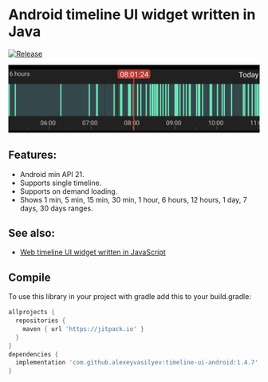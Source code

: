 Android timeline UI widget written in Java
=============================================
[![Release](https://jitpack.io/v/alexeyvasilyev/timeline-ui-android.svg)](https://jitpack.io/#alexeyvasilyev/timeline-ui-android)

![Screenshot](docs/images/timeline-android-screenshot1.png?raw=true "Screenshot")

## Features:

- Android min API 21.
- Supports single timeline.
- Supports on demand loading.
- Shows 1 min, 5 min, 15 min, 30 min, 1 hour, 6 hours, 12 hours, 1 day, 7 days, 30 days ranges.

## See also:
- [Web timeline UI widget written in JavaScript](https://github.com/alexeyvasilyev/timeline-ui-web)

## Compile

To use this library in your project with gradle add this to your build.gradle:

```gradle
allprojects {
  repositories {
    maven { url 'https://jitpack.io' }
  }
}
dependencies {
  implementation 'com.github.alexeyvasilyev:timeline-ui-android:1.4.7'
}
```
